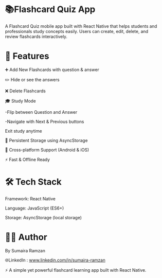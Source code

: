 # 📚Flashcard Quiz App 

A Flashcard Quiz mobile app built with React Native that helps students and professionals study concepts easily. Users can create, edit, delete, and review flashcards interactively.

# 🚀 Features

➕ Add New Flashcards with question & answer

✏️ Hide or see the answers

❌ Delete Flashcards

🎓 Study Mode

  -Flip between Question and Answer

  -Navigate with Next & Previous buttons

Exit study anytime

💾 Persistent Storage using AsyncStorage

📱 Cross-platform Support (Android & iOS)

⚡ Fast & Offline Ready

# 🛠️ Tech Stack

Framework: React Native

Language: JavaScript (ES6+)

Storage: AsyncStorage (local storage)

# 👩‍💻 Author

 By Sumaira Ramzan          
 
🌐LinkedIn :  www.linkedin.com/in/sumaira-ramzan



⚡ A simple yet powerful flashcard learning app built with React Native.
